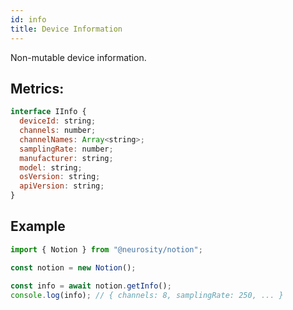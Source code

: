 ```yaml
---
id: info
title: Device Information
---
```


Non-mutable device information.

## Metrics:

```js
interface IInfo {
  deviceId: string;
  channels: number;
  channelNames: Array<string>;
  samplingRate: number;
  manufacturer: string;
  model: string;
  osVersion: string;
  apiVersion: string;
}
```

## Example

```js
import { Notion } from "@neurosity/notion";

const notion = new Notion();

const info = await notion.getInfo();
console.log(info); // { channels: 8, samplingRate: 250, ... }
```
